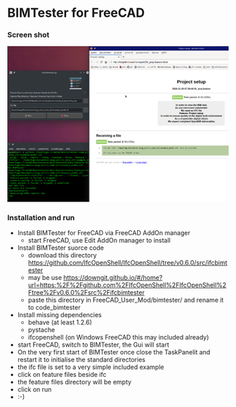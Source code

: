 # BIMTester for FreeCAD
### Screen shot
![BIMTester screen](screen.png "BIMTester in action")


### Installation and run
+ Install BIMTester for FreeCAD via FreeCAD AddOn manager
    + start FreeCAD, use Edit AddOn manager to install
+ Install BIMTester suorce code
    + download this directory https://github.com/IfcOpenShell/IfcOpenShell/tree/v0.6.0/src/ifcbimtester
    + may be use https://downgit.github.io/#/home?url=https:%2F%2Fgithub.com%2FIfcOpenShell%2FIfcOpenShell%2Ftree%2Fv0.6.0%2Fsrc%2Fifcbimtester
    + paste this directory in FreeCAD_User_Mod/bimtester/ and rename it to code_bimtester
+ Install missing dependencies
    + behave (at least 1.2.6)
    + pystache
    + ifcopenshell (on Windows FreeCAD this may included already)
+ start FreeCAD, switch to BIMTester, the Gui will start
+ On the very first start of BIMTester once close the TaskPanelit and restart it to initialise the standard directories
+ the ifc file is set to a very simple included example
+ click on feature files beside ifc
+ the feature files directory will be empty
+ click on run
+ :-)
